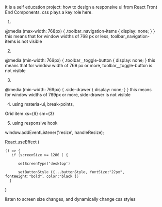 it is a self education project: how to design a responsive ui from React Front End 
Components. css plays a key role here.

1) 
@media (max-width: 768px) {
  .toolbar_navigation-items {
    display: none;
  }
}
this means that for window widths of 768 px or less, toolbar_navigation-items is not visible 

2) 
@media (min-width: 769px) {
  .toolbar__toggle-button {
    display: none;
  }
this means that for window width of 769 px or more, toolbar__toggle-button is not visible

3)
@media (min-width: 769px) {
    .side-drawer {
        display: none;
    }
}
this means for window widths  of 769px or more, side-drawer is not visible

4) using materia-ui, break-points, 

Grid item xs={6} sm={3}

5) using responsive hook

window.addEventListener('resize', handleResize);

React.useEffect (

    () => {
       if (screenSize >= 1280 ) {

          setScreenType('desktop')

          setButtonStyle ({...buttonStyle, fontSize:"22px", fontWeight:"bold", color:"black })
      }
)

listen to screen size changes, and dynamically change css styles





